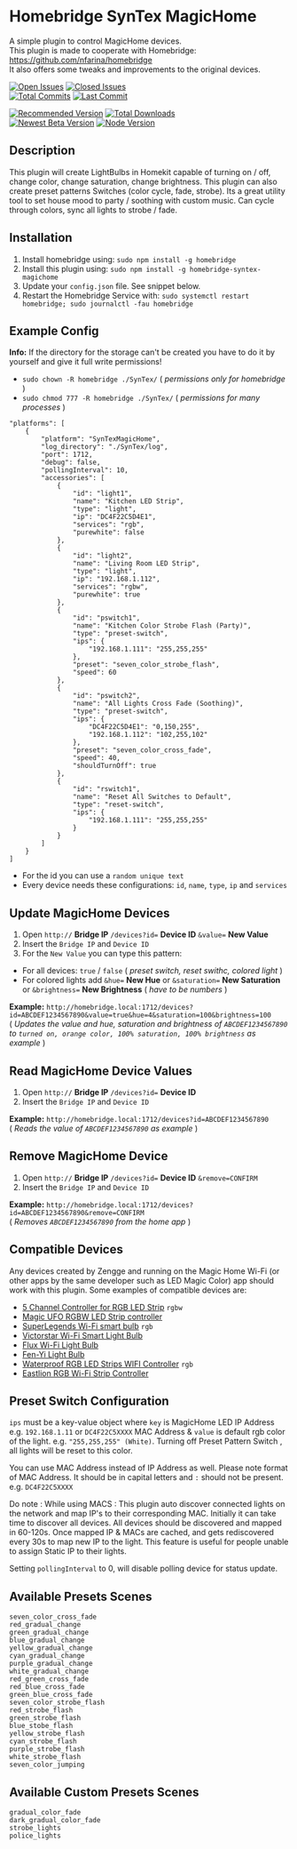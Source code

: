 # Homebridge SynTex MagicHome
A simple plugin to control MagicHome devices.<br>
This plugin is made to cooperate with Homebridge: https://github.com/nfarina/homebridge<br>
It also offers some tweaks and improvements to the original devices.

<a href="https://www.npmjs.com/package/homebridge-syntex-magichome"><img title="Open Issues" src="https://badgen.net/github/open-issues/SynTexDZN/homebridge-syntex-magichome"></a>
<a href="https://www.npmjs.com/package/homebridge-syntex-magichome"><img title="Closed Issues" src="https://badgen.net/github/closed-issues/SynTexDZN/homebridge-syntex-magichome"></a><br>
<a href="https://www.npmjs.com/package/homebridge-syntex-magichome"><img title="Total Commits" src="https://badgen.net/github/commits/SynTexDZN/homebridge-syntex-magichome"></a>
<a href="https://www.npmjs.com/package/homebridge-syntex-magichome"><img title="Last Commit" src="https://badgen.net/github/last-commit/SynTexDZN/homebridge-syntex-magichome" ></a>

<a href="https://www.npmjs.com/package/homebridge-syntex-magichome"><img title="Recommended Version" src="https://badgen.net/npm/v/homebridge-syntex-magichome"></a>
<a href="https://www.npmjs.com/package/homebridge-syntex-magichome"><img title="Total Downloads" src="https://badgen.net/npm/dt/homebridge-syntex-magichome"></a><br>
<a href="https://www.npmjs.com/package/homebridge-syntex-magichome"><img title="Newest Beta Version" src="https://badgen.net/npm/v/homebridge-syntex-magichome/beta"></a>
<a href="https://www.npmjs.com/package/homebridge-syntex-magichome"><img title="Node Version" src="https://badgen.net/npm/node/homebridge-syntex-magichome"></a>


## Description
This plugin will create LightBulbs in Homekit capable of turning on / off, change color, change saturation, change brightness.
This plugin can also create preset patterns Switches (color cycle, fade, strobe).
Its a great utility tool to set house mood to party / soothing with custom music.
Can cycle through colors, sync all lights to strobe / fade.


## Installation
1. Install homebridge using: `sudo npm install -g homebridge`
2. Install this plugin using: `sudo npm install -g homebridge-syntex-magichome`
3. Update your `config.json` file. See snippet below.
4. Restart the Homebridge Service with: `sudo systemctl restart homebridge; sudo journalctl -fau homebridge`


## Example Config
**Info:** If the directory for the storage can't be created you have to do it by yourself and give it full write permissions!
- `sudo chown -R homebridge ./SynTex/` ( *permissions only for homebridge* )
- `sudo chmod 777 -R homebridge ./SynTex/` ( *permissions for many processes* )

```
"platforms": [
	{
		"platform": "SynTexMagicHome",
		"log_directory": "./SynTex/log",
		"port": 1712,
		"debug": false,
		"pollingInterval": 10,
		"accessories": [
			{
				"id": "light1",
				"name": "Kitchen LED Strip",
				"type": "light",
				"ip": "DC4F22C5D4E1",
				"services": "rgb",
				"purewhite": false
			},
			{
				"id": "light2",
				"name": "Living Room LED Strip",
				"type": "light",
				"ip": "192.168.1.112",
				"services": "rgbw",
				"purewhite": true
			},
			{
				"id": "pswitch1",
				"name": "Kitchen Color Strobe Flash (Party)",
				"type": "preset-switch",
				"ips": {
					"192.168.1.111": "255,255,255"
				},
				"preset": "seven_color_strobe_flash",
				"speed": 60
			},
			{
				"id": "pswitch2",
				"name": "All Lights Cross Fade (Soothing)",
				"type": "preset-switch",
				"ips": {
					"DC4F22C5D4E1": "0,150,255",
					"192.168.1.112": "102,255,102"
				},
				"preset": "seven_color_cross_fade",
				"speed": 40,
				"shouldTurnOff": true
			},
			{
				"id": "rswitch1",
				"name": "Reset All Switches to Default",
				"type": "reset-switch",
				"ips": {
					"192.168.1.111": "255,255,255"
				}
			}
		]
	}
]
```

- For the id you can use a `random unique text`
- Every device needs these configurations: `id`, `name`, `type`, `ip` and `services`


## Update MagicHome Devices
1. Open `http://`  **Bridge IP**  `/devices?id=`  **Device ID**  `&value=`  **New Value**
2. Insert the `Bridge IP` and `Device ID`
3. For the `New Value` you can type this pattern:
- For all devices: `true` / `false` ( *preset switch, reset swithc, colored light* )
- For colored lights add `&hue=`  **New Hue**  or `&saturation=`  **New Saturation**  or `&brightness=`  **New Brightness** ( *have to be numbers* )

**Example:**  `http://homebridge.local:1712/devices?id=ABCDEF1234567890&value=true&hue=4&saturation=100&brightness=100`\
( *Updates the value and hue, saturation and brightness of `ABCDEF1234567890` to `turned on, orange color, 100% saturation, 100% brightness` as example* )


## Read MagicHome Device Values
1. Open `http://`  **Bridge IP**  `/devices?id=`  **Device ID**
2. Insert the `Bridge IP` and `Device ID`

**Example:**  `http://homebridge.local:1712/devices?id=ABCDEF1234567890`\
( *Reads the value of `ABCDEF1234567890` as example* )


## Remove MagicHome Device
1. Open `http://`  **Bridge IP**  `/devices?id=`  **Device ID**  `&remove=CONFIRM`
2. Insert the `Bridge IP` and `Device ID`

**Example:**  `http://homebridge.local:1712/devices?id=ABCDEF1234567890&remove=CONFIRM`\
( *Removes `ABCDEF1234567890` from the home app* )


## Compatible Devices
Any devices created by Zengge and running on the Magic Home Wi-Fi (or other apps by the same developer such as LED Magic Color) app should work with this plugin. Some examples of compatible devices are:

- [5 Channel Controller for RGB LED Strip](http://amzn.to/2eAljEV) `rgbw`
- [Magic UFO RGBW LED Strip controller](http://amzn.to/2eyoRdE)
- [SuperLegends Wi-Fi smart bulb](http://amzn.to/2eCxq6a) `rgb`
- [Victorstar Wi-Fi Smart Light Bulb](http://amzn.to/2eCCM13)
- [Flux Wi-Fi Light Bulb](http://amzn.to/2eCx3IC)
- [Fen-Yi Light Bulb](http://amzn.to/2ehjP3s)
- [Waterproof RGB LED Strips WIFI Controller](http://amzn.to/2eoDQZx) `rgb`
- [Eastlion RGB Wi-Fi Strip Controller](http://amzn.to/2eCF8wV)


## Preset Switch Configuration

`ips` must be a key-value object where `key` is MagicHome LED IP Address e.g. `192.168.1.11` or `DC4F22C5XXXX` MAC Address & `value` is default rgb color of the light. e.g. `"255,255,255" (White)`.
Turning off Preset Pattern Switch , all lights will be reset to this color.

You can use MAC Address instead of IP Address as well. Please note format of MAC Address. It should be in capital letters and `:` should not be present. e.g. `DC4F22C5XXXX`

Do note : While using MACS : This plugin auto discover connected lights on the network and map IP's to their corresponding MAC. Initially it can take time to discover all devices. All devices should be discovered and mapped in 60-120s. Once mapped IP & MACs are cached, and gets rediscovered every 30s to map new IP to the light. This feature is useful for people unable to assign Static IP to their lights.

Setting `pollingInterval` to 0, will disable polling device for status update.


## Available Presets Scenes
```
seven_color_cross_fade
red_gradual_change
green_gradual_change
blue_gradual_change
yellow_gradual_change
cyan_gradual_change
purple_gradual_change
white_gradual_change
red_green_cross_fade
red_blue_cross_fade
green_blue_cross_fade
seven_color_strobe_flash
red_strobe_flash
green_strobe_flash
blue_stobe_flash
yellow_strobe_flash
cyan_strobe_flash
purple_strobe_flash
white_strobe_flash
seven_color_jumping
```


## Available Custom Presets Scenes
```
gradual_color_fade
dark_gradual_color_fade
strobe_lights
police_lights
```
